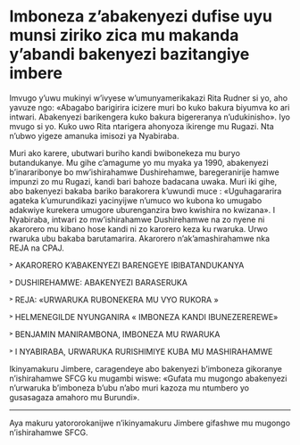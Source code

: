 # Imboneza z’abakenyezi dufise uyu munsi ziriko zica mu makanda y’abandi bakenyezi bazitangiye imbere

Imvugo y’uwu mukinyi w’ivyese w’umunyamerikakazi Rita Rudner si yo, aho yavuze ngo: «Abagabo barigirira icizere muri bo kuko bakura biyumva ko ari intwari. Abakenyezi barikengera kuko bakura bigereranya n’udukinisho». Iyo mvugo si yo. Kuko uwo Rita ntarigera ahonyoza ikirenge mu Rugazi. Nta n’ubwo yigeze amanuka imisozi ya Nyabiraba.

Muri ako karere, ubutwari buriho kandi bwibonekeza mu buryo butandukanye. Mu gihe c’amagume yo mu myaka ya 1990, abakenyezi b’inararibonye bo mw’ishirahamwe Dushirehamwe, baregeranirije hamwe impunzi zo mu Rugazi, kandi bari bahoze badacana uwaka. Muri iki gihe, abo bakenyezi bakaba bariko barakorera k’uwundi muce : «Uguhagararira agateka k’umurundikazi yacinyijwe n’umuco wo kubona ko umugabo adakwiye kurekera umugore  uburenganzira bwo kwishira no kwizana».
I Nyabiraba, intwari zo mw’ishirahamwe Dushirehamwe na zo nyene ni akarorero mu kibano hose kandi ni zo karorero keza ku rwaruka. Urwo rwaruka ubu bakaba barutamarira. Akarorero  n’ak’amashirahamwe nka REJA na CPAJ.

˃   AKARORERO K’ABAKENYEZI BARENGEYE IBIBATANDUKANYA

˃  DUSHIREHAMWE: ABAKENYEZI BARASERUKA

˃   REJA: «URWARUKA RUBONEKERA MU VYO RUKORA »

˃   HELMENEGILDE NYUNGANIRA « IMBONEZA KANDI IBUNEZEREREWE»

˃    BENJAMIN MANIRAMBONA, IMBONEZA MU RWARUKA

˃   I NYABIRABA, URWARUKA RURISHIMIYE KUBA MU MASHIRAHAMWE

Ikinyamakuru Jimbere, caragendeye abo bakenyezi b’imboneza gikoranye n’ishirahamwe SFCG ku mugambi wiswe: «Gufata mu mugongo abakenyezi n’urwaruka b’imboneza b’ubu n’abo muri kazoza mu ntumbero yo gusasagaza amahoro mu Burundi».
__________________________________

Aya makuru yatororokanijwe n’ikinyamakuru Jimbere gifashwe mu mugongo n’ishirahamwe SFCG.